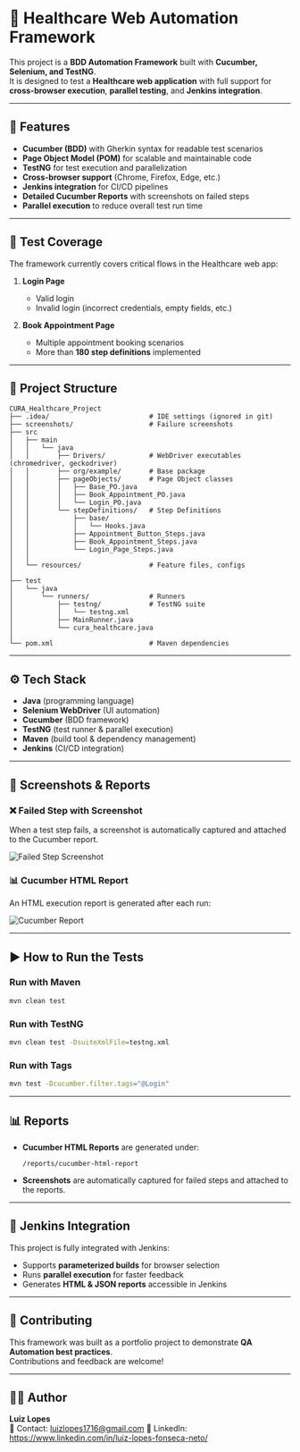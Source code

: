 # 🏥 Healthcare Web Automation Framework

This project is a **BDD Automation Framework** built with **Cucumber, Selenium, and TestNG**.  
It is designed to test a **Healthcare web application** with full support for **cross-browser execution**, **parallel testing**, and **Jenkins integration**.

---

## 🚀 Features
- **Cucumber (BDD)** with Gherkin syntax for readable test scenarios  
- **Page Object Model (POM)** for scalable and maintainable code  
- **TestNG** for test execution and parallelization  
- **Cross-browser support** (Chrome, Firefox, Edge, etc.)  
- **Jenkins integration** for CI/CD pipelines  
- **Detailed Cucumber Reports** with screenshots on failed steps  
- **Parallel execution** to reduce overall test run time  

---

## 📌 Test Coverage
The framework currently covers critical flows in the Healthcare web app:

1. **Login Page**
   - Valid login
   - Invalid login (incorrect credentials, empty fields, etc.)

2. **Book Appointment Page**
   - Multiple appointment booking scenarios  
   - More than **180 step definitions** implemented  

---

## 📂 Project Structure
```
CURA_Healthcare_Project
├── .idea/                         # IDE settings (ignored in git)
├── screenshots/                   # Failure screenshots
├── src
│   ├── main
│   │   └── java
│   │       ├── Drivers/           # WebDriver executables (chromedriver, geckodriver)
│   │       ├── org/example/       # Base package
│   │       ├── pageObjects/       # Page Object classes
│   │       │   ├── Base_PO.java
│   │       │   ├── Book_Appointment_PO.java
│   │       │   └── Login_PO.java
│   │       └── stepDefinitions/   # Step Definitions
│   │           ├── base/
│   │           │   └── Hooks.java
│   │           ├── Appointment_Button_Steps.java
│   │           ├── Book_Appointment_Steps.java
│   │           └── Login_Page_Steps.java
│   │
│   └── resources/                 # Feature files, configs
│
├── test
│   └── java
│       └── runners/               # Runners
│           ├── testng/            # TestNG suite
│           │   └── testng.xml
│           ├── MainRunner.java
│           └── cura_healthcare.java
│
└── pom.xml                        # Maven dependencies
```

---

## ⚙️ Tech Stack
- **Java** (programming language)
- **Selenium WebDriver** (UI automation)
- **Cucumber** (BDD framework)
- **TestNG** (test runner & parallel execution)
- **Maven** (build tool & dependency management)
- **Jenkins** (CI/CD integration)

---

## 📸 Screenshots & Reports

### ❌ Failed Step with Screenshot
When a test step fails, a screenshot is automatically captured and attached to the Cucumber report.

![Failed Step Screenshot](screenshots/failed_step.png)

### 📊 Cucumber HTML Report
An HTML execution report is generated after each run:

![Cucumber Report](screenshots/cucumber_report.png)

----

## ▶️ How to Run the Tests
### Run with Maven
```bash
mvn clean test
```

### Run with TestNG
```bash
mvn clean test -DsuiteXmlFile=testng.xml
```

### Run with Tags
```bash
mvn test -Dcucumber.filter.tags="@Login"
```

---

## 📊 Reports
- **Cucumber HTML Reports** are generated under:
  ```
  /reports/cucumber-html-report
  ```
- **Screenshots** are automatically captured for failed steps and attached to the reports.

---

## 🔄 Jenkins Integration
This project is fully integrated with Jenkins:
- Supports **parameterized builds** for browser selection  
- Runs **parallel execution** for faster feedback  
- Generates **HTML & JSON reports** accessible in Jenkins  

---

## 🤝 Contributing
This framework was built as a portfolio project to demonstrate **QA Automation best practices**.  
Contributions and feedback are welcome!

---

## 👨‍💻 Author
**Luiz Lopes**  
📧 Contact: luizlopes1716@gmail.com
🔗 LinkedIn: https://www.linkedin.com/in/luiz-lopes-fonseca-neto/  
